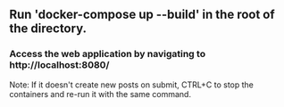 ## Run 'docker-compose up --build' in the root of the directory.
### Access the web application by navigating to http://localhost:8080/
Note: If it doesn't create new posts on submit, CTRL+C to stop the containers and re-run it with the same command.
